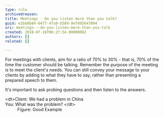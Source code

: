 ```yaml
---
type: rule
archivedreason: 
title: Meetings - Do you listen more than you talk?
guid: e2bb8b84-6477-47a9-b589-9e7093647094
uri: meetings---do-you-listen-more-than-you-talk
created: 2010-07-16T06:27:54.0000000Z
authors: []
related: []

---
```


For meetings with clients, aim for a ratio of 70% to 30% - that is, 70% of the time the customer should be talking. Remember the purpose of the meeting is to meet the client's needs. You can still convey your message to your clients by adding to what they have to say, rather than presenting a prepared speech to them.  
<!--endintro-->

It's important to ask probing questions and then listen to the answers.
<dl class="good">    &lt;dt&gt;Client&#58; We had a problem in China <br>
    You&#58; What was the problem? &lt;/dt&gt;
    <dd>Figure&#58; Good Example </dd></dl>
